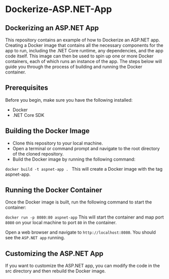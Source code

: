 # Dockerize-ASP.NET-App

## Dockerizing an ASP.NET App
This repository contains an example of how to Dockerize an ASP.NET app. Creating a Docker image that contains all the necessary components for the app to run, including the .NET Core runtime, any dependencies, and the app code itself. This image can then be used to spin up one or more Docker containers, each of which runs an instance of the app. The steps below will guide you through the process of building and running the Docker container.

## Prerequisites
Before you begin, make sure you have the following installed:
- Docker
- .NET Core SDK

## Building the Docker Image
- Clone this repository to your local machine.
- Open a terminal or command prompt and navigate to the root directory of the cloned repository.
- Build the Docker image by running the following command:

`docker build -t aspnet-app . `
  This will create a Docker image with the tag aspnet-app.

## Running the Docker Container
Once the Docker image is built, run the following command to start the container:

`docker run -p 8080:80 aspnet-app`
 This will start the container and map port `8080` on your local machine to port `80` in the container.

Open a web browser and navigate to `http://localhost:8080`. You should see the `ASP.NET app` running.

## Customizing the ASP.NET App
If you want to customize the ASP.NET app, you can modify the code in the src directory and then rebuild the Docker image.

